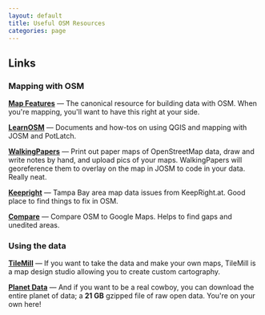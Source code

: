 ```yaml
---
layout: default
title: Useful OSM Resources
categories: page
---
```


## Links

### Mapping with OSM

**[Map Features](http://wiki.openstreetmap.org/wiki/Map_Features)** &mdash; The canonical resource for building data with OSM. When you're mapping, you'll want to have this right at your side.

**[LearnOSM](http://www.learnosm.org/)** &mdash; Documents and how-tos on using QGIS and mapping with JOSM and PotLatch.

**[WalkingPapers](http://walkingpapers.org/)** &mdash; Print out paper maps of OpenStreetMap data, draw and write notes by hand, and upload pics of your maps. WalkingPapers will georeference them to overlay on the map in JOSM to code in your data. Really neat.

**[Keepright](http://keepright.at/report_map.php?zoom=11&lat=27.88232&lon=-82.67811)** &mdash; Tampa Bay area map data issues from KeepRight.at. Good place to find things to fix in OSM.

**[Compare](http://osmtampabay.org/compare)** &mdash; Compare OSM to Google Maps. Helps to find gaps and unedited areas.

### Using the data

**[TileMill](http://mapbox.com/tilemill/)** &mdash; If you want to take the data and make your own maps, TileMill is a map design studio allowing you to create custom cartography.

**[Planet Data](http://planet.openstreetmap.org/)** &mdash; And if you want to be a real cowboy, you can download the entire planet of data; a **21 GB** gzipped file of raw open data. You're on your own here! 